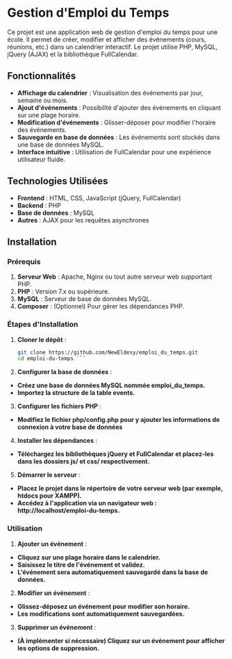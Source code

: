 # Gestion d'Emploi du Temps

Ce projet est une application web de gestion d'emploi du temps pour une école. Il permet de créer, modifier et afficher des événements (cours, réunions, etc.) dans un calendrier interactif. Le projet utilise PHP, MySQL, jQuery (AJAX) et la bibliothèque FullCalendar.

## Fonctionnalités

- **Affichage du calendrier** : Visualisation des événements par jour, semaine ou mois.
- **Ajout d'événements** : Possibilité d'ajouter des événements en cliquant sur une plage horaire.
- **Modification d'événements** : Glisser-déposer pour modifier l'horaire des événements.
- **Sauvegarde en base de données** : Les événements sont stockés dans une base de données MySQL.
- **Interface intuitive** : Utilisation de FullCalendar pour une expérience utilisateur fluide.

## Technologies Utilisées

- **Frontend** : HTML, CSS, JavaScript (jQuery, FullCalendar)
- **Backend** : PHP
- **Base de données** : MySQL
- **Autres** : AJAX pour les requêtes asynchrones

## Installation

### Prérequis

1. **Serveur Web** : Apache, Nginx ou tout autre serveur web supportant PHP.
2. **PHP** : Version 7.x ou supérieure.
3. **MySQL** : Serveur de base de données MySQL.
4. **Composer** : (Optionnel) Pour gérer les dépendances PHP.

### Étapes d'Installation

1. **Cloner le dépôt** :

   ```bash
   git clone https://github.com/NewEldesy/emploi_du_temps.git
   cd emploi-du-temps ```

3. **Configurer la base de données** :

  - **Créez une base de données MySQL nommée emploi_du_temps.**
  - **Importez la structure de la table events.**

3. **Configurer les fichiers PHP** :

  - **Modifiez le fichier php/config.php pour y ajouter les informations de connexion à votre base de données**

4. **Installer les dépendances** :

  - **Téléchargez les bibliothèques jQuery et FullCalendar et placez-les dans les dossiers js/ et css/ respectivement.**

5. **Démarrer le serveur** :

  - **Placez le projet dans le répertoire de votre serveur web (par exemple, htdocs pour XAMPP).**
  - **Accédez à l'application via un navigateur web : http://localhost/emploi-du-temps.**

### Utilisation

1. **Ajouter un événement** :

  - **Cliquez sur une plage horaire dans le calendrier.**
  - **Saisissez le titre de l'événement et validez.**
  - **L'événement sera automatiquement sauvegardé dans la base de données.**

2. **Modifier un événement** :

  - **Glissez-déposez un événement pour modifier son horaire.**
  - **Les modifications sont automatiquement sauvegardées.**

3. **Supprimer un événement** :

  - **(À implémenter si nécessaire) Cliquez sur un événement pour afficher les options de suppression.**

